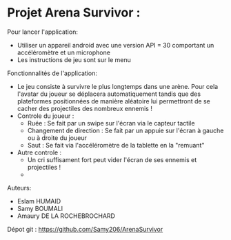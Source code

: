 # Projet Arena Survivor :


Pour lancer l'application:
- Utiliser un appareil android avec une version API = 30 comportant un accéléromètre et un microphone
- Les instructions de jeu sont sur le menu

Fonctionnalités de l'application:
- Le jeu consiste à survivre le plus longtemps dans une arène. Pour cela l'avatar du joueur se déplacera automatiquement
  tandis que des plateformes positionnées de manière aléatoire lui permettront de se cacher des projectiles des nombreux ennemis !
- Controle du joueur :
    - Ruée : Se fait par un swipe sur l'écran via le capteur tactile
    - Changement de direction : Se fait par un appuie sur l'écran à gauche ou à droite du joueur
    - Saut : Se fait via l'accéléromètre de la tablette en la "remuant"
- Autre controle :
    - Un cri suffisament fort peut vider l'écran de ses ennemis et projectiles !
    -
Auteurs:
- Eslam HUMAID
- Samy BOUMALI
- Amaury DE LA ROCHEBROCHARD

Dépot git : https://github.com/Samy206/ArenaSurvivor

